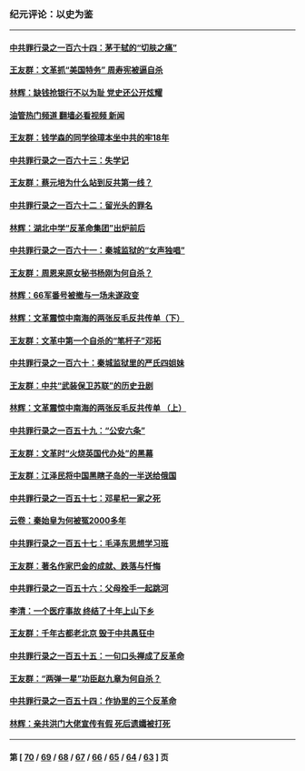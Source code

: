 ### 纪元评论：以史为鉴
---
#### [中共罪行录之一百六十四：茅于轼的“切肤之痛”](../../pages/nsc1028/n14090183.md?10090330) 
#### [王友群：文革抓“美国特务” 周寿宪被逼自杀](../../pages/nsc1028/n14089941.md?10090330) 
#### [林辉：缺钱抢银行不以为耻 党史还公开炫耀](../../pages/nsc1028/n14089054.md?10090330) 
#### [油管热门频道 翻墙必看视频 新闻](ok?10090330)
#### [王友群：钱学森的同学徐璋本坐中共的牢18年](../../pages/nsc1028/n14089123.md?10090330) 
#### [中共罪行录之一百六十三：失学记](../../pages/nsc1028/n14087784.md?10090330) 
#### [王友群：蔡元培为什么站到反共第一线？](../../pages/nsc1028/n14086128.md?10090330) 
#### [中共罪行录之一百六十二：留光头的罪名](../../pages/nsc1028/n14083151.md?10090330) 
#### [林辉：湖北中学“反革命集团”出炉前后](../../pages/nsc1028/n14082585.md?10090330) 
#### [中共罪行录之一百六十一：秦城监狱的“女声独唱”](../../pages/nsc1028/n14079090.md?10090330) 
#### [王友群：周恩来原女秘书杨刚为何自杀？](../../pages/nsc1028/n14078084.md?10090330) 
#### [林辉：66军番号被撤与一场未遂政变](../../pages/nsc1028/n14078024.md?10090330) 
#### [林辉：文革震惊中南海的两张反毛反共传单（下）](../../pages/nsc1028/n14076376.md?10090330) 
#### [王友群：文革中第一个自杀的“笔杆子”邓拓](../../pages/nsc1028/n14075736.md?10090330) 
#### [中共罪行录之一百六十：秦城监狱里的严氏四姐妹](../../pages/nsc1028/n14074881.md?10090330) 
#### [王友群：中共“武装保卫苏联”的历史丑剧](../../pages/nsc1028/n14074106.md?10090330) 
#### [林辉：文革震惊中南海的两张反毛反共传单 （上）](../../pages/nsc1028/n14073140.md?10090330) 
#### [中共罪行录之一百五十九：“公安六条”](../../pages/nsc1028/n14071344.md?10090330) 
#### [王友群：文革时“火烧英国代办处”的黑幕](../../pages/nsc1028/n14070603.md?10090330) 
#### [王友群：江泽民将中国黑瞎子岛的一半送给俄国](../../pages/nsc1028/n14069964.md?10090330) 
#### [中共罪行录之一百五十七：邓星杞一家之死](../../pages/nsc1028/n14069475.md?10090330) 
#### [云卷：秦始皇为何被冤2000多年](../../pages/nsc1028/n14068423.md?10090330) 
#### [中共罪行录之一百五十七：毛泽东思想学习班](../../pages/nsc1028/n14067273.md?10090330) 
#### [王友群：著名作家巴金的成就、跌落与忏悔](../../pages/nsc1028/n14064433.md?10090330) 
#### [中共罪行录之一百五十六：父母拴手一起跳河](../../pages/nsc1028/n14063788.md?10090330) 
#### [李清：一个医疗事故 终结了十年上山下乡](../../pages/nsc1028/n14062776.md?10090330) 
#### [王友群：千年古都老北京 毁于中共愚狂中](../../pages/nsc1028/n14061802.md?10090330) 
#### [中共罪行录之一百五十五：一句口头禅成了反革命](../../pages/nsc1028/n14060064.md?10090330) 
#### [王友群：“两弹一星”功臣赵九章为何自杀？](../../pages/nsc1028/n14059162.md?10090330) 
#### [中共罪行录之一百五十四：作协里的三个反革命](../../pages/nsc1028/n14058634.md?10090330) 
#### [林辉：亲共洪门大佬宣传有假 死后遗孀被打死](../../pages/nsc1028/n14057205.md?10090330) 

---
#### 第 [ [70](./70.md?10090330) / [69](./69.md?10090330) / [68](./68.md?10090330) / [67](./67.md?10090330) / [66](./66.md?10090330) / [65](./65.md?10090330) / [64](./64.md?10090330) / [63](./63.md?10090330) ] 页
